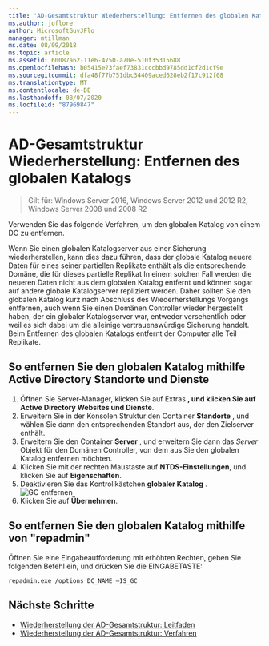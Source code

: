 ```yaml
---
title: 'AD-Gesamtstruktur Wiederherstellung: Entfernen des globalen Katalogs'
ms.author: joflore
author: MicrosoftGuyJFlo
manager: mtillman
ms.date: 08/09/2018
ms.topic: article
ms.assetid: 60087a62-11e6-4750-a70e-510f35315688
ms.openlocfilehash: b05415e73faef73831cccbbd9785dd1cf2d1cf9e
ms.sourcegitcommit: dfa48f77b751dbc34409aced628eb2f17c912f08
ms.translationtype: MT
ms.contentlocale: de-DE
ms.lasthandoff: 08/07/2020
ms.locfileid: "87969847"
---
```

# <a name="ad-forest-recovery---removing-the-global-catalog"></a>AD-Gesamtstruktur Wiederherstellung: Entfernen des globalen Katalogs

>Gilt für: Windows Server 2016, Windows Server 2012 und 2012 R2, Windows Server 2008 und 2008 R2

 Verwenden Sie das folgende Verfahren, um den globalen Katalog von einem DC zu entfernen.

 Wenn Sie einen globalen Katalogserver aus einer Sicherung wiederherstellen, kann dies dazu führen, dass der globale Katalog neuere Daten für eines seiner partiellen Replikate enthält als die entsprechende Domäne, die für dieses partielle Replikat In einem solchen Fall werden die neueren Daten nicht aus dem globalen Katalog entfernt und können sogar auf andere globale Katalogserver repliziert werden. Daher sollten Sie den globalen Katalog kurz nach Abschluss des Wiederherstellungs Vorgangs entfernen, auch wenn Sie einen Domänen Controller wieder hergestellt haben, der ein globaler Katalogserver war, entweder versehentlich oder weil es sich dabei um die alleinige vertrauenswürdige Sicherung handelt. Beim Entfernen des globalen Katalogs entfernt der Computer alle Teil Replikate.

## <a name="to-remove-the-global-catalog-using-active-directory-sites-and-services"></a>So entfernen Sie den globalen Katalog mithilfe Active Directory Standorte und Dienste

1. Öffnen Sie Server-Manager, klicken Sie auf Extras **, und klicken Sie auf** **Active Directory Websites und Dienste**.
2. Erweitern Sie in der Konsolen Struktur den Container **Standorte** , und wählen Sie dann den entsprechenden Standort aus, der den Zielserver enthält.
3. Erweitern Sie den Container **Server** , und erweitern Sie dann das *Server* Objekt für den Domänen Controller, von dem aus Sie den globalen Katalog entfernen möchten.
4. Klicken Sie mit der rechten Maustaste auf **NTDS-Einstellungen**, und klicken Sie auf **Eigenschaften**.
5. Deaktivieren Sie das Kontrollkästchen **globaler Katalog** .
   ![GC entfernen](media/AD-Forest-Recovery-Remove-GC/removegc1.png)
6. Klicken Sie auf **Übernehmen**.

## <a name="to-remove-the-global-catalog-using-repadmin"></a>So entfernen Sie den globalen Katalog mithilfe von "repadmin"

Öffnen Sie eine Eingabeaufforderung mit erhöhten Rechten, geben Sie folgenden Befehl ein, und drücken Sie die EINGABETASTE:

   ```
   repadmin.exe /options DC_NAME –IS_GC
   ```

## <a name="next-steps"></a>Nächste Schritte

- [Wiederherstellung der AD-Gesamtstruktur: Leitfaden](AD-Forest-Recovery-Guide.md)
- [Wiederherstellung der AD-Gesamtstruktur: Verfahren](AD-Forest-Recovery-Procedures.md)
